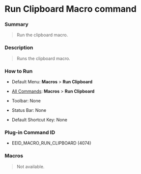# Run Clipboard Macro command

### Summary

> Run the clipboard macro.

### Description

> Runs the clipboard macro.

### How to Run

- Default Menu: **Macros** \> **Run Clipboard**
- [All Commands](../tools/all_commands): **Macros**
\> **Run Clipboard**
- Toolbar: None

- Status Bar: None
- Default Shortcut Key: None

### Plug-in Command ID

- EEID\_MACRO\_RUN\_CLIPBOARD (4074)

### Macros

> Not available.
